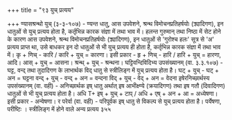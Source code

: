 +++
title = "९३ युच् प्रत्यय"

+++
ण्यासश्रन्थो युच् (३-३-१०७) - ण्यन्त धातु, आस उपवेशने, श्रन्थ विमोचनप्रतिहर्षयोः (क्र्यादिगण), इन धातुओं से युच् प्रत्यय होता है, कर्तृभिन्न कारक संज्ञा में तथा भाव में।
हलन्त गुरुमान् तथा निष्ठा में सेट होने के कारण आस उपवेशने, श्रन्थ विमोचनप्रतिहर्षयोः (क्र्यादिगण), इन धातुओं से 'गुरोश्च हलः' सूत्र से 'अ' प्रत्यय प्राप्त था, उसे बाधकर इन दो धातुओं से भी युच् प्रत्यय ही होता है, कर्तृभिन्न कारक संज्ञा में तथा भाव में। कृ + णिच् - कारि / कारि + युच् = कारणा। इसी प्रकार - हृ + णिच् - हारि / हारि + युच् = हारणा, आदि। आस् + युच् = आसना। श्रन्थ् + युच् - श्रन्थना।
घट्टिवन्दिविदिभ्य उपसंख्यानम् (वा. ३.३.१०७) - घट्ट, वन्द् तथा तुदादिगण के लाभार्थक विद् धातु से स्त्रीलिङ्ग में युच् प्रत्यय होता है। घट् + युच् - घट् + अन = घट्टना वन्द् + युच् - वन्द् + अन = वन्दना विद् + युच् - वेद् + अन = वेदना
इषेरनिच्छार्थस्य उपसंख्यानम् (वा. वही) - अनिच्छार्थक इष् धातु अर्थात् इष आभीक्ष्ण्ये (क्रयादिगण) तथा इष गतौ (दिवादिगण) धातुओं से भी युच् प्रत्यय होता है। अधि T+ इष् + युच् + टाप् / अधि + एष् + अन + आ = अध्येषणा। इसी प्रकार - अन्वेषणा।
र परेर्वा (वा. वही) - परिपूर्वक इष् धातु से विकल्प से युच् प्रत्यय होता है। पर्येषणा, परीष्टिः ।
स्त्रीलिङ्ग में होने वाले अन्य प्रत्यय
३५५
